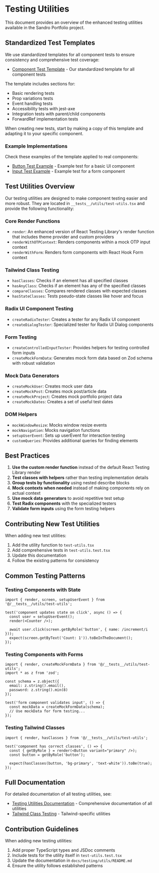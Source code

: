 # Testing Utilities

This document provides an overview of the enhanced testing utilities available in the Sandro Portfolio project.

## Standardized Test Templates

We use standardized templates for all component tests to ensure consistency and comprehensive test coverage:

- [Component Test Template](COMPONENT-TEST-TEMPLATE.md) - Our standardized template for all component tests

The template includes sections for:
- Basic rendering tests
- Prop variations tests  
- Event handling tests
- Accessibility tests with jest-axe
- Integration tests with parent/child components
- ForwardRef implementation tests

When creating new tests, start by making a copy of this template and adapting it to your specific component.

### Example Implementations

Check these examples of the template applied to real components:

- [Button Test Example](examples/Button.test.example.tsx) - Example test for a basic UI component
- [Input Test Example](examples/Input.test.example.tsx) - Example test for a form component

## Test Utilities Overview

Our testing utilities are designed to make component testing easier and more robust. They are located in `__tests__/utils/test-utils.tsx` and provide the following functionality:

### Core Render Functions

- `render`: An enhanced version of React Testing Library's render function that includes theme provider and custom providers
- `renderWithOTPContext`: Renders components within a mock OTP input context
- `renderWithForm`: Renders form components with React Hook Form context

### Tailwind Class Testing

- `hasClasses`: Checks if an element has all specified classes
- `hasAnyClass`: Checks if an element has any of the specified classes
- `compareClasses`: Compares rendered classes with expected classes
- `hasStateClasses`: Tests pseudo-state classes like hover and focus

### Radix UI Component Testing

- `createRadixTester`: Creates a tester for any Radix UI component
- `createDialogTester`: Specialized tester for Radix UI Dialog components

### Form Testing

- `createControlledInputTester`: Provides helpers for testing controlled form inputs
- `createMockFormData`: Generates mock form data based on Zod schema with robust validation

### Mock Data Generators

- `createMockUser`: Creates mock user data
- `createMockPost`: Creates mock post/article data
- `createMockProject`: Creates mock portfolio project data
- `createMockDates`: Creates a set of useful test dates

### DOM Helpers

- `mockWindowResize`: Mocks window resize events
- `mockNavigation`: Mocks navigation functions
- `setupUserEvent`: Sets up userEvent for interaction testing
- `customQueries`: Provides additional queries for finding elements

## Best Practices

1. **Use the custom render function** instead of the default React Testing Library render
2. **Test classes with helpers** rather than testing implementation details
3. **Group tests by functionality** using nested describe blocks
4. **Mock contexts when needed** instead of making components rely on actual context
5. **Use mock data generators** to avoid repetitive test setup
6. **Test Radix components** with the specialized testers
7. **Validate form inputs** using the form testing helpers

## Contributing New Test Utilities

When adding new test utilities:

1. Add the utility function to `test-utils.tsx`
2. Add comprehensive tests in `test-utils.test.tsx`
3. Update this documentation
4. Follow the existing patterns for consistency

## Common Testing Patterns

### Testing Components with State

```tsx
import { render, screen, setupUserEvent } from '@/__tests__/utils/test-utils';

test('component updates state on click', async () => {
  const user = setupUserEvent();
  render(<Counter />);
  
  await user.click(screen.getByRole('button', { name: /increment/i }));
  expect(screen.getByText('Count: 1')).toBeInTheDocument();
});
```

### Testing Components with Forms

```tsx
import { render, createMockFormData } from '@/__tests__/utils/test-utils';
import * as z from 'zod';

const schema = z.object({
  email: z.string().email(),
  password: z.string().min(8)
});

test('form component validates input', () => {
  const mockData = createMockFormData(schema);
  // Use mockData for form testing...
});
```

### Testing Tailwind Classes

```tsx
import { render, hasClasses } from '@/__tests__/utils/test-utils';

test('component has correct classes', () => {
  const { getByRole } = render(<Button variant="primary" />);
  const button = getByRole('button');
  
  expect(hasClasses(button, 'bg-primary', 'text-white')).toBe(true);
});
```

## Full Documentation

For detailed documentation of all testing utilities, see:

- [Testing Utilities Documentation](utils/README.md) - Comprehensive documentation of all utilities
- [Tailwind Class Testing](utils/cn-utility.md) - Tailwind-specific utilities

## Contribution Guidelines

When adding new testing utilities:

1. Add proper TypeScript types and JSDoc comments
2. Include tests for the utility itself in `test-utils.test.tsx`
3. Update the documentation in `docs/testing/utils/README.md`
4. Ensure the utility follows established patterns 